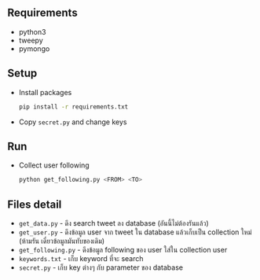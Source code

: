 ## Requirements

* python3
* tweepy
* pymongo

## Setup

* Install packages

  ```sh
  pip install -r requirements.txt
  ```

* Copy `secret.py` and change keys

## Run

* Collect user following

  ```sh
  python get_following.py <FROM> <TO>
  ```
 
## Files detail

* `get_data.py` - ดึง search tweet ลง database (อันนี้ไม่ต้องรันแล้ว)
* `get_user.py` - ดึงข้อมูล user จาก tweet ใน database แล้วเก็บเป็น collection ใหม่ (ห้ามรัน เดี๋ยวข้อมูลมันทับของเดิม)
* `get_following.py` - ดึงข้อมูล following ของ user ใส่ใน collection user
* `keywords.txt` - เก็บ keyword ที่จะ search
* `secret.py` - เก็บ key ต่างๆ กับ parameter ของ database

